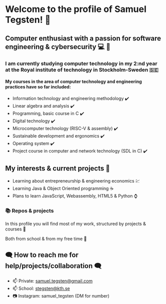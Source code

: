 # Welcome to the profile of Samuel Tegsten! 👋 

## Computer enthusiast with a passion for software engineering & cybersecurity :computer: :closed_lock_with_key:

### I am currently studying computer technology in my 2:nd year at the Royal institute of technology in Stockholm-Sweden  :sweden:

#### My courses in the area of computer technology and engineering practices have so far included:
- Information technology and engineering methodology :heavy_check_mark:	
- Linear algebra and analysis	:heavy_check_mark:
- Programming, basic course in C :heavy_check_mark:	
- Digital technology :heavy_check_mark:	
- Microcomputer technology (RISC-V & assembly) :heavy_check_mark:
- Sustainable development and ergonomics :heavy_check_mark:
- Operating system :heavy_check_mark:
- Project course in computer and network technology (SDL in C) :heavy_check_mark:

## My interests & current projects 👀
- Learning about entrepreneurship & engineering economics :chart:
- Learning Java & Object Oriented programming :coffee:
- Plans to learn JavaScript, Webassembly, HTML5 & Python :watch:

### :books: Repos & projects
In this profile you will find most of my work, structured by projects & courses :night_with_stars:

Both from school & from my free time :school:

## :left_speech_bubble: How to reach me for help/projects/collaboration :left_speech_bubble:

- 📫 Private: samuel.tegsten@gmail.com
- 📫 School: stegsten@kth.se
- :camera: Instagram: samuel_tegsten (DM for number)


